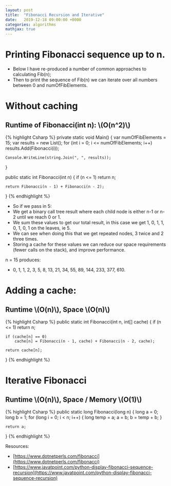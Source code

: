 ```yaml
---
layout: post
title:  "Fibonacci Recursion and Iterative"
date:   2019-12-18 09:00:00 +0000
categories: algorithms
mathjax: true
---
```



# Printing Fibonacci sequence up to n.

- Below I have re-produced a number of common approaches to calculating Fib(n);
- Then to print the sequence of Fib(n) we can iterate over all numbers between 0 and numOfFibElements.

# Without caching

## Runtime of Fibonacci(int n): \\(O(n^2)\\)

{% highlight Csharp %}
private static void Main()
{
    var numOfFibElements = 15;
    var results = new List<int>();
    for (int i = 0; i <= numOfFibElements; i++)
        results.Add(Fibonacci(i));

    Console.WriteLine(string.Join(", ", results));
}

public static int Fibonacci(int n)
{
    if (n <= 1)
        return n;

    return Fibonacci(n - 1) + Fibonacci(n - 2);
}
{% endhighlight %}

- So if we pass in 5:
- We get a binary call tree result where each child node is either n-1 or n-2 until we reach 0 or 1.
- We sum these values to get our total result, in this case we get 1, 0, 1, 1, 0, 1, 0, 1 on the leaves, ie 5.
- We can see when doing this that we get repeated nodes, 3 twice and 2 three times.
- Storing a cache for these values we can reduce our space requirements (fewer calls on the stack), and improve performance.

n = 15 produces:
- 0, 1, 1, 2, 3, 5, 8, 13, 21, 34, 55, 89, 144, 233, 377, 610.

# Adding a cache:

## Runtime \\(O(n)\\), Space \\(O(n)\\)

{% highlight Csharp %}
public static int Fibonacci(int n, int[] cache)
{
    if (n <= 1)
        return n;

    if (cache[n] == 0)
        cache[n] = Fibonacci(n - 1, cache) + Fibonacci(n - 2, cache);

    return cache[n];
}
{% endhighlight %}

# Iterative Fibonacci
## Runtime \\(O(n)\\), Space / Memory \\(O(1)\\)

{% highlight Csharp %}
public static long Fibonacci(long n)
{
    long a = 0;
    long b = 1;
    for (long i = 0; i < n; i++)
    {
        long temp = a;
        a = b;
        b = temp + b;
    }

    return a;
}
{% endhighlight %}

Resources:
- [https://www.dotnetperls.com/fibonacci](https://www.dotnetperls.com/fibonacci)
- [https://www.javatpoint.com/python-display-fibonacci-sequence-recursion](https://www.javatpoint.com/python-display-fibonacci-sequence-recursion)
